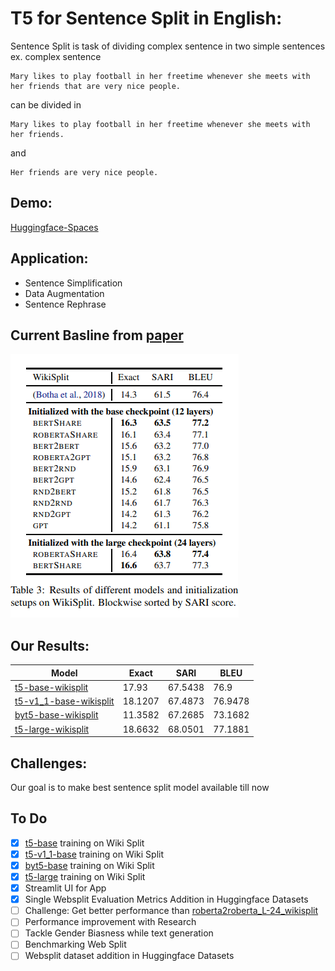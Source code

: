 # T5 for Sentence Split in English:

Sentence Split is task of dividing complex sentence in two simple sentences
ex. complex sentence
```
Mary likes to play football in her freetime whenever she meets with her friends that are very nice people.
```
can be divided in
```
Mary likes to play football in her freetime whenever she meets with her friends.
```
and
```
Her friends are very nice people.
```

## Demo:

[Huggingface-Spaces](https://huggingface.co/spaces/flax-community/SentenceSimplifier)

## Application:
* Sentence Simplification
* Data Augmentation
* Sentence Rephrase

## Current Basline from [paper](https://arxiv.org/abs/1907.12461)
![baseline](./baseline.png)

## Our Results:

| Model | Exact | SARI | BLEU |
| --- | --- | --- | --- |
| [t5-base-wikisplit](https://huggingface.co/flax-community/t5-base-wikisplit) |  17.93 | 67.5438 | 76.9 |
| [t5-v1_1-base-wikisplit](https://huggingface.co/flax-community/t5-v1_1-base-wikisplit) | 18.1207 | 67.4873 | 76.9478 |
| [byt5-base-wikisplit](https://huggingface.co/flax-community/byt5-base-wikisplit) | 11.3582 | 67.2685 | 73.1682 |
| [t5-large-wikisplit](https://huggingface.co/flax-community/t5-large-wikisplit) | 18.6632 | 68.0501 | 77.1881 |

## Challenges:
Our goal is to make best sentence split model available till now

## To Do
- [x] [t5-base](https://huggingface.co/t5-base) training on Wiki Split
- [x] [t5-v1_1-base](https://huggingface.co/google/t5-v1_1-base) training on Wiki Split
- [x] [byt5-base](https://huggingface.co/google/byt5-base) training on Wiki Split
- [x] [t5-large](https://huggingface.co/t5-large) training on Wiki Split
- [x] Streamlit UI for App
- [x] Single Websplit Evaluation Metrics Addition in Huggingface Datasets
- [ ] Challenge: Get better performance than [roberta2roberta_L-24_wikisplit](https://huggingface.co/google/roberta2roberta_L-24_wikisplit)
- [ ] Performance improvement with Research
- [ ] Tackle Gender Biasness while text generation
- [ ] Benchmarking Web Split
- [ ] Websplit dataset addition in Huggingface Datasets

